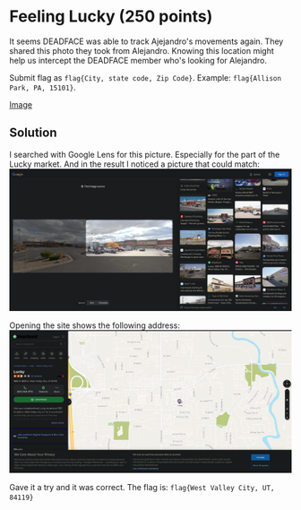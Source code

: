 # Feeling Lucky (250 points)
It seems DEADFACE was able to track Ajejandro's movements again. They shared this photo they took from Alejandro. Knowing this location might help us intercept the DEADFACE member who's looking for Alejandro.

Submit flag as `flag{City, state code, Zip Code}`. Example: `flag{Allison Park, PA, 15101}`.

[Image](https://tinyurl.com/3yv7yxme)

## Solution
I searched with Google Lens for this picture. Especially for the part of the Lucky market. And in the result I noticed a picture that could match:
![Google Lens](./images/feeling_lucky_lens.png)

Opening the site shows the following address:
![Flag](./images/feeling_lucky_flag.png)

Gave it a try and it was correct. The flag is: `flag{West Valley City, UT, 84119}`